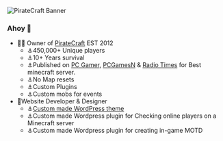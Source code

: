![PirateCraft Banner](https://i.imgur.com/KNRGY05.gif)

### Ahoy 👋

- 🏴‍☠️ Owner of [PirateCraft](https://piratemc.com) EST 2012
  - ⚓450,000+ Unique players
  - ⚓10+ Years survival
  - ⚓Published on [PC Gamer](https://www.pcgamer.com/the-best-minecraft-servers/), [PCGamesN](https://www.pcgamesn.com/minecraft/15-best-minecraft-servers#PirateCraft) & [Radio Times](https://www.radiotimes.com/technology/gaming/the-best-minecraft-servers/) for Best minecraft server.
  - ⚓No Map resets
  - ⚓Custom Plugins
  - ⚓Custom mobs for events
- 🦜Website Developer & Designer
   - ⚓[Custom made WordPress theme](https://piratemc.com/2018/09/05/website-redesign/)
   - ⚓Custom made Wordpress plugin for Checking online players on a Minecraft server
   - ⚓Custom made Wordpress plugin for creating in-game MOTD
